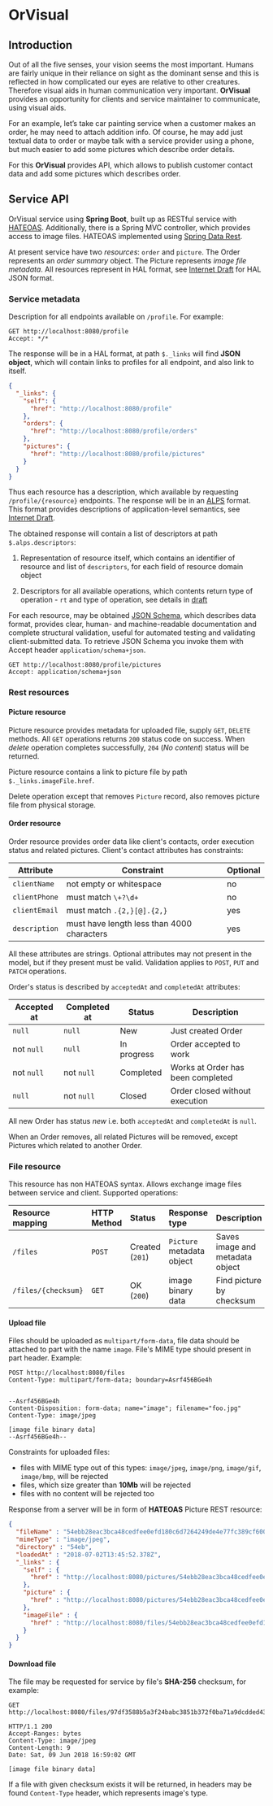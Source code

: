 # OrVisual

## Introduction

Out of all the five senses, your vision seems the most important. Humans are fairly unique in their reliance on sight
as the dominant sense and this is reflected in how complicated our eyes are relative to other creatures. Therefore
visual aids in human communication very important. **OrVisual** provides an opportunity for clients and service 
maintainer to communicate, using visual aids.

For an example, let’s take car painting service when a customer makes an order, he may need to attach addition info.
Of course, he may add just textual data to order or maybe talk with a service provider using a phone, but much easier 
to add some pictures which describe order details.

For this **OrVisual** provides API, which allows to publish customer contact data and add some pictures which
describes order.

## Service API

OrVisual service using **Spring Boot**, built up as RESTful service with 
[HATEOAS](https://en.wikipedia.org/wiki/HATEOAS). Additionally, there is a Spring MVC controller, which provides access
to image files. HATEOAS implemented using 
[Spring Data Rest](https://docs.spring.io/spring-data/rest/docs/current/reference/html/).

At present service have two _resources_: `order` and `picture`. The Order represents an *order summary* object.
The Picture represents *image file metadata*. All resources represent in HAL format, see 
[Internet Draft](https://tools.ietf.org/html/draft-kelly-json-hal-08) for HAL JSON format.

### Service metadata

Description for all endpoints available on `/profile`. For example:

```
GET http://localhost:8080/profile
Accept: */*
```

The response will be in a HAL format, at path `$._links` will find **JSON object**, which will contain links to
profiles for all endpoint, and also link to itself.

```json
{
  "_links": {
    "self": {
      "href": "http://localhost:8080/profile"
    },
    "orders": {
      "href": "http://localhost:8080/profile/orders"
    },
    "pictures": {
      "href": "http://localhost:8080/profile/pictures"
    }
  }
}
```

Thus each resource has a description, which available by requesting `/profile/{resource}` endpoints. The response will
be in an [ALPS](http://alps.io/) format. This format provides descriptions of application-level semantics, see
[Internet Draft](https://tools.ietf.org/html/draft-amundsen-richardson-foster-alps-02).

The obtained response will contain a list of descriptors at path `$.alps.descriptors`:

1. Representation of resource itself, which contains an identifier of resource and list of `descriptors`, for each field
    of resource domain object

2. Descriptors for all available operations, which contents return type of operation - `rt` and type of operation, see
    details in [draft](https://tools.ietf.org/html/draft-amundsen-richardson-foster-alps-02#section-2.2.12)


For each resource, may be obtained [JSON Schema](http://json-schema.org/), which describes data format, provides
clear, human- and machine-readable documentation and complete structural validation, useful for automated testing and
validating client-submitted data. To retrieve JSON Schema you invoke them with Accept header `application/schema+json`.

```
GET http://localhost:8080/profile/pictures
Accept: application/schema+json
```

### Rest resources

#### Picture resource

Picture resource provides metadata for uploaded file, supply `GET`, `DELETE` methods. All `GET` operations returns
`200` status code on success. When *delete* operation completes successfully, `204` (*No content*) status will
be returned.

Picture resource contains a link to picture file by path `$._links.imageFile.href`.

Delete operation except that removes `Picture` record, also removes picture file from physical storage.

#### Order resource

Order resource provides order data like client's contacts, order execution status and related pictures. Client's 
contact attributes has constraints:

| Attribute | Constraint | Optional |
|-----------|------------|----------|
| `clientName` | not empty or whitespace | no |
| `clientPhone` | must match `\+?\d+` | no |
| `clientEmail` | must match `.{2,}[@].{2,}` | yes |
| `description` | must have length less than 4000 characters | yes |

All these attributes are strings. Optional attributes may not present in the model, but if they present must be valid. 
Validation applies to `POST`, `PUT` and `PATCH` operations.

Order's status is described by `acceptedAt` and `completedAt` attributes:

| Accepted at | Completed at | Status | Description |
|-------------|--------------|--------|-------------|
| `null` | `null` | New | Just created Order |
| not `null` | `null` | In progress | Order accepted to work |
| not `null` | not `null` | Completed | Works at Order has been completed |
| `null` | not `null` | Closed | Order closed without execution |

All new Order has status _new_ i.e. both `acceptedAt` and `completedAt` is `null`.

When an Order removes, all related Pictures will be removed, except Pictures which related to another Order.

### File resource

This resource has non HATEOAS syntax. Allows exchange image files between service and client. Supported operations:

| Resource mapping | HTTP Method | Status | Response type | Description |
| :--------------- | :---------- | :----- | :---------- | :---- |
| `/files`         | `POST`      | Created (`201`) | `Picture` metadata object | Saves image and metadata object |
| `/files/{checksum}` | `GET` | OK (`200`) | image binary data | Find picture by checksum |

#### Upload file

Files should be uploaded as `multipart/form-data`, file data should be attached to part with the name `image`. File's 
MIME type should present in part header. Example:

```
POST http://localhost:8080/files
Content-Type: multipart/form-data; boundary=Asrf456BGe4h


--Asrf456BGe4h
Content-Disposition: form-data; name="image"; filename="foo.jpg"
Content-Type: image/jpeg

[image file binary data]
--Asrf456BGe4h--
```

Constraints for uploaded files:

 * files with MIME type out of this types: `image/jpeg`, `image/png`, `image/gif`, `image/bmp`, will be rejected
 * files, which size greater than **10Mb** will be rejected
 * files with no content will be rejected too
 
Response from a server will be in form of **HATEOAS** Picture REST resource:

```json
{
  "fileName" : "54ebb28eac3bca48cedfee0efd180c6d7264249de4e77fc389cf6008db87babb.jpg",
  "mimeType" : "image/jpeg",
  "directory" : "54eb",
  "loadedAt" : "2018-07-02T13:45:52.378Z",
  "_links" : {
    "self" : {
      "href" : "http://localhost:8080/pictures/54ebb28eac3bca48cedfee0efd180c6d7264249de4e77fc389cf6008db87babb"
    },
    "picture" : {
      "href" : "http://localhost:8080/pictures/54ebb28eac3bca48cedfee0efd180c6d7264249de4e77fc389cf6008db87babb"
    },
    "imageFile" : {
      "href" : "http://localhost:8080/files/54ebb28eac3bca48cedfee0efd180c6d7264249de4e77fc389cf6008db87babb"
    }
  }
}
``` 

#### Download file

The file may be requested for service by file's **SHA-256** checksum, for example:

```
GET http://localhost:8080/files/97df3588b5a3f24babc3851b372f0ba71a9dcdded43b14b9d06961bfc1707d9d

HTTP/1.1 200
Accept-Ranges: bytes
Content-Type: image/jpeg
Content-Length: 9
Date: Sat, 09 Jun 2018 16:59:02 GMT

[image file binary data]
```

If a file with given checksum exists it will be returned, in headers may be found `Content-Type` header, which 
represents image's type.
